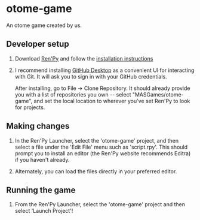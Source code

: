 # otome-game
An otome game created by us.

## Developer setup

1) Download [Ren'Py](https://www.renpy.org/latest.html) and follow the [installation instructions](https://www.renpy.org/doc/html/quickstart.html#the-ren-py-launcher)

2) I recommend installing [GitHub Desktop](https://desktop.github.com/) as a convenient UI for 
    interacting with Git. It will ask you to sign in with your GitHub credentials.

    After installing, go to File -> Clone Repository. It should already provide you with a list of repositories you own -- select "MASGames/otome-game", and set the local location to wherever you've set Ren'Py to look for projects.  

## Making changes

1) In the Ren'Py Launcher, select the 'otome-game' project, and then select a file under the 'Edit File'
    menu such as 'script.rpy'. This should prompt you to install an editor (the Ren'Py website recommends 
    Editra) if you haven't already. 

2) Alternately, you can load the files directly in your preferred editor. 

## Running the game 

1) From the Ren'Py Launcher, select the 'otome-game' project and then select 'Launch Project'!
